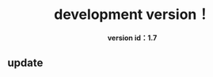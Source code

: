 <center><h1>development version！</h1></center>

<center> <strong>version id：1.7</strong></center>

## update



